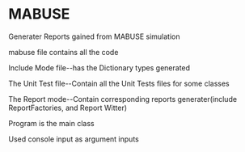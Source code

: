 # MABUSE
Generater Reports gained from MABUSE simulation


mabuse file contains all the code


Include Mode file--has the Dictionary types generated


The Unit Test file--Contain all the Unit Tests files for some classes


The Report mode--Contain corresponding reports generater(include ReportFactories, and Report Witter)


Program is the main class


Used console input as argument inputs


